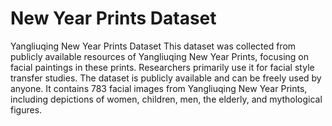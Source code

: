 # New Year Prints Dataset
Yangliuqing New Year Prints Dataset
This dataset was collected from publicly available resources of Yangliuqing New Year Prints, focusing on facial paintings in these prints. Researchers primarily use it for facial style transfer studies. The dataset is publicly available and can be freely used by anyone. It contains 783 facial images from Yangliuqing New Year Prints, including depictions of women, children, men, the elderly, and mythological figures.
